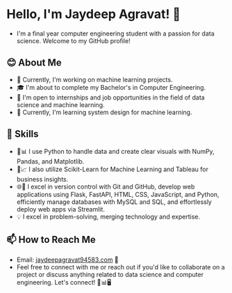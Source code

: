 # Hello, I'm Jaydeep Agravat! 👋

- I'm a final year computer engineering student with a passion for data science. Welcome to my GitHub profile!

## 😊 About Me

- 🌱 Currently, I'm working on machine learning projects.
- 🎓 I'm about to complete my Bachelor's in Computer Engineering.
- 💼 I'm open to internships and job opportunities in the field of data science and machine learning.
- 🚀 Currently, I'm learning system design for machine learning.

## 🔧 Skills

- 🐍📊 I use Python to handle data and create clear visuals with NumPy, Pandas, and Matplotlib. 
- 🤖📈 I also utilize Scikit-Learn for Machine Learning and Tableau for business insights. 
- 🌐📱 I excel in version control with Git and GitHub, develop web applications using Flask, FastAPI, HTML, CSS, JavaScript, and Python, efficiently manage databases with MySQL and SQL, and effortlessly deploy web apps via Streamlit. 
- 💡 I excel in problem-solving, merging technology and expertise.

## 📫 How to Reach Me

- Email: [jaydeepagravat94583.com](mailto:jaydeepagravat94583.com) 📧
- Feel free to connect with me or reach out if you'd like to collaborate on a project or discuss anything related to data science and computer engineering. Let's connect! 🤝📊🖥️
